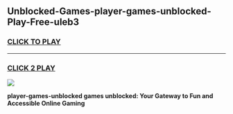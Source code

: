 
## Unblocked-Games-player-games-unblocked-Play-Free-uleb3
<h3>
<a href="https://premium76.site?title=player-games-unblocked&ref=20A">CLICK TO PLAY</a></h3>
<hr>

<h3>
<a href="https://premium76.site?title=player-games-unblocked&ref=20A">CLICK 2 PLAY</a>
  
</h3>

<a href="https://premium76.site?title=player-games-unblocked&ref=20A"><img src="https://clearcache.store/games.png"></a>


**player-games-unblocked games unblocked: Your Gateway to Fun and Accessible Online Gaming**
